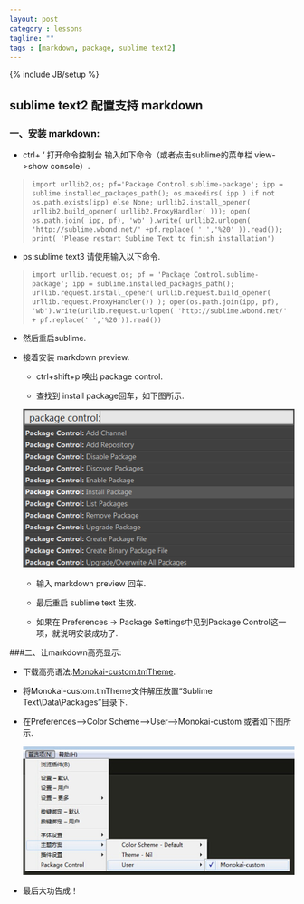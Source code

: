 ```yaml
---
layout: post
category : lessons
tagline: ""
tags : [markdown, package, sublime text2]
---
```

{% include JB/setup %}

## sublime text2 配置支持 markdown

### 一、安装 markdown:

*   ctrl+ ‘ 打开命令控制台 输入如下命令（或者点击sublime的菜单栏 view->show console）.

>     import urllib2,os; pf='Package Control.sublime-package'; ipp = sublime.installed_packages_path(); os.makedirs( ipp ) if not os.path.exists(ipp) else None; urllib2.install_opener( urllib2.build_opener( urllib2.ProxyHandler( ))); open( os.path.join( ipp, pf), 'wb' ).write( urllib2.urlopen( 'http://sublime.wbond.net/' +pf.replace( ' ','%20' )).read()); print( 'Please restart Sublime Text to finish installation')

*   ps:sublime text3 请使用输入以下命令.

>     import urllib.request,os; pf = 'Package Control.sublime-package'; ipp = sublime.installed_packages_path(); urllib.request.install_opener( urllib.request.build_opener( urllib.request.ProxyHandler()) ); open(os.path.join(ipp, pf), 'wb').write(urllib.request.urlopen( 'http://sublime.wbond.net/' + pf.replace(' ','%20')).read())

*   然后重启sublime.

*   接着安装 markdown preview.
     
     - ctrl+shift+p 唤出 package control.

     - 查找到 install package回车，如下图所示.

     ![markdown](/images/markdown.png)

     - 输入 markdown preview 回车.

     - 最后重启 sublime text 生效.

     - 如果在 Preferences -> Package Settings中见到Package Control这一项，就说明安装成功了.

###二、让markdown高亮显示:


*    下载高亮语法:[Monokai-custom.tmTheme](https://github.com/Bubblings/tools/blob/master/Monokai-custom.tmTheme "Monokai-custom.tmTheme").

*    将Monokai-custom.tmTheme文件解压放置“Sublime Text\Data\Packages”目录下.

*    在Preferences–>Color Scheme–>User–>Monokai-custom 或者如下图所示.

      ![markdown](/images/markdown_2.jpg)

*    最后大功告成！






